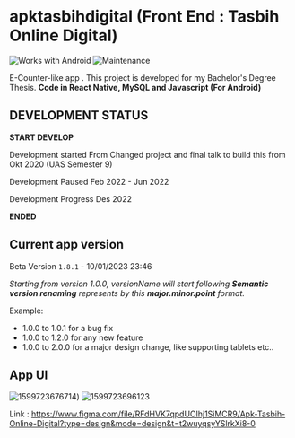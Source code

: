 # apktasbihdigital (Front End : Tasbih Online Digital)

![Works with Android](https://img.shields.io/badge/Works_with-Android-green?style=flat-square)
![Maintenance](https://img.shields.io/maintenance/no/2019)

E-Counter-like app . This project is developed for my Bachelor's Degree Thesis. **Code in React Native, MySQL and Javascript (For Android)**

## DEVELOPMENT STATUS
**START DEVELOP**

Development started From Changed project and final talk to build this from Okt 2020 (UAS Semester 9)

Development Paused Feb 2022 - Jun 2022

Development Progress Des 2022

**ENDED**
## Current app version

Beta Version `1.8.1` - 10/01/2023 23:46

_Starting from version 1.0.0, versionName will start following **Semantic version renaming** represents by this **major.minor.point** format._

Example:

- 1.0.0 to 1.0.1 for a bug fix
- 1.0.0 to 1.2.0 for any new feature
- 1.0.0 to 2.0.0 for a major design change, like supporting tablets etc..

## App UI

![1599723676714](https://media.discordapp.net/attachments/1013859611213824122/1224130977752809592/image.png))
![1599723696123](https://cdn.discordapp.com/attachments/1012232345295781898/1057290356351311932/6.jpeg)

Link : https://www.figma.com/file/RFdHVK7qpdUOlhj1SiMCR9/Apk-Tasbih-Online-Digital?type=design&mode=design&t=t2wuyqsyYSlrkXi8-0
